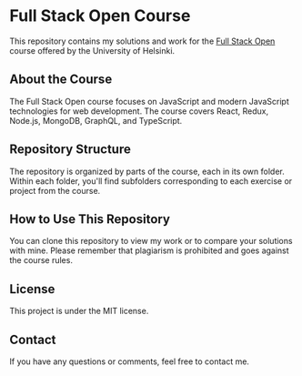 # Full Stack Open Course

This repository contains my solutions and work for the [Full Stack Open](https://fullstackopen.com/) course offered by the University of Helsinki.

## About the Course

The Full Stack Open course focuses on JavaScript and modern JavaScript technologies for web development. The course covers React, Redux, Node.js, MongoDB, GraphQL, and TypeScript.

## Repository Structure

The repository is organized by parts of the course, each in its own folder. Within each folder, you'll find subfolders corresponding to each exercise or project from the course.

## How to Use This Repository

You can clone this repository to view my work or to compare your solutions with mine. Please remember that plagiarism is prohibited and goes against the course rules.

## License

This project is under the MIT license.

## Contact

If you have any questions or comments, feel free to contact me.
